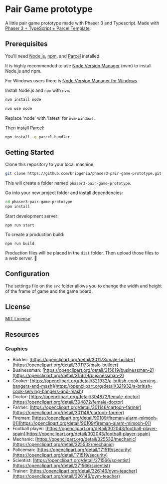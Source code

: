 # Pair Game prototype

A little pair game prototype made with Phaser 3 and Typescript.
Made with [Phaser 3 + TypeScript + Parcel Template](https://github.com/ourcade/phaser3-typescript-parcel-template).

## Prerequisites

You'll need [Node.js](https://nodejs.org/en/), [npm](https://www.npmjs.com/), and [Parcel](https://parceljs.org/) installed.

It is highly recommended to use [Node Version Manager](https://github.com/nvm-sh/nvm) (nvm) to install Node.js and npm.

For Windows users there is [Node Version Manager for Windows](https://github.com/coreybutler/nvm-windows).

Install Node.js and `npm` with `nvm`:

```bash
nvm install node

nvm use node
```

Replace 'node' with 'latest' for `nvm-windows`.

Then install Parcel:

```bash
npm install -g parcel-bundler
```

## Getting Started

Clone this repository to your local machine:

```bash
git clone https://github.com/kriogenia/phaser3-pair-game-prototype.git
```

This will create a folder named `phaser3-pair-game-prototype`.

Go into your new project folder and install dependencies:

```bash
cd phaser3-pair-game-prototype
npm install
```

Start development server:

```
npm run start
```

To create a production build:

```
npm run build
```

Production files will be placed in the `dist` folder. Then upload those files to a web server. 🎉

## Configuration

The settings file on the `src` folder allows you to change the width and height of the frame of game and the game board. 

## License

[MIT License](https://github.com/ourcade/phaser3-typescript-parcel-template/blob/master/LICENSE)

## Resources

### Graphics
* Builder: [https://openclipart.org/detail/301173/male-builder](https://openclipart.org/detail/301173/male-builder)
* Businessman: [https://openclipart.org/detail/315619/businessman-2](https://openclipart.org/detail/315619/businessman-2)
* Cooker: [https://openclipart.org/detail/321932/a-british-cook-serving-bangers-and-mash](https://openclipart.org/detail/321932/a-british-cook-serving-bangers-and-mash)
* Doctor: [https://openclipart.org/detail/304872/female-doctor](https://openclipart.org/detail/304872/female-doctor)
* Farmer: [https://openclipart.org/detail/301146/cartoon-farmer](https://openclipart.org/detail/301146/cartoon-farmer)
* Fireman: [https://openclipart.org/detail/90109/fireman-alarm-mimooh-01](https://openclipart.org/detail/90109/fireman-alarm-mimooh-01)
* Football player: [https://openclipart.org/detail/302043/football-player-spain](https://openclipart.org/detail/302043/football-player-spain)
* Mechanic: [https://openclipart.org/detail/325532/mechanic](https://openclipart.org/detail/325532/mechanic)
* Policeman: [https://openclipart.org/detail/171519/security](https://openclipart.org/detail/171519/security)
* Scientist: [https://openclipart.org/detail/271566/scientist](https://openclipart.org/detail/271566/scientist)
* Trainer: [https://openclipart.org/detail/326146/gym-teacher](https://openclipart.org/detail/326146/gym-teacher)